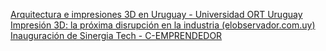 [Arquitectura e impresiones 3D en Uruguay - Universidad ORT Uruguay](https://fa.ort.edu.uy/novedades/arquitectura-impresion-3d-uruguay)
[Impresión 3D: la próxima disrupción en la industria (elobservador.com.uy)](https://www.elobservador.com.uy/nota/impresion-3d-la-proxima-disrupcion-en-la-industria-2017726500)
[Inauguración de Sinergia Tech - C-EMPRENDEDOR](http://www.c-emprendedor.gub.uy/noticia.php?id=51)